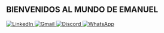 ## BIENVENIDOS AL MUNDO DE EMANUEL
 
<a href="https://www.linkedin.com/in/emanuel-robinson-ordo%C3%B1ez-hancco-797956355/">
  <img src="https://img.shields.io/badge/linkedin-%230077B5.svg?style=for-the-badge&logo=linkedin&logoColor=white" alt="LinkedIn">
</a>  

<a href="mailto:emarobins.oh@gmail.com">
  <img src="https://img.shields.io/badge/Gmail-D14836?style=for-the-badge&logo=gmail&logoColor=white" alt="Gmail">
</a>  

<a href="https://discord.com/users/emanuel_oh">
  <img src="https://img.shields.io/badge/Discord-%235865F2.svg?style=for-the-badge&logo=discord&logoColor=white" alt="Discord">
</a>  

<a href="https://wa.me/51904667970">
  <img src="https://img.shields.io/badge/WhatsApp-25D366?style=for-the-badge&logo=whatsapp&logoColor=white" alt="WhatsApp">
</a>
